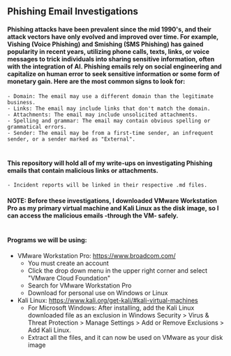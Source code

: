 ## Phishing Email Investigations

#### Phishing attacks have been prevalent since the mid 1990's, and their attack vectors have only evolved and improved over time. For example, Vishing (Voice Phishing) and Smishing (SMS Phishing) has gained popularity in recent years, utilizing phone calls, texts, links, or voice messages to trick individuals into sharing sensitive information, often with the integration of AI. Phishing emails rely on social engineering and capitalize on human error to seek sensitive information or some form of monetary gain. Here are the most common signs to look for:
    - Domain: The email may use a different domain than the legitimate business. 
    - Links: The email may include links that don't match the domain. 
    - Attachments: The email may include unsolicited attachments. 
    - Spelling and grammar: The email may contain obvious spelling or grammatical errors. 
    - Sender: The email may be from a first-time sender, an infrequent sender, or a sender marked as "External".
#
#### This repository will hold all of my write-ups on investigating Phishing emails that contain malicious links or attachments.
    - Incident reports will be linked in their respective .md files.

#### NOTE: Before these investigations, I downloaded VMware Workstation Pro as my primary virtual machine and Kali Linux as the disk image, so I can access the malicious emails -through the VM- safely.
#
#### Programs we will be using: 
- VMware Workstation Pro: https://www.broadcom.com/
  - You must create an account
  - Click the drop down menu in the upper right corner and select "VMware Cloud Foundation"
  - Search for VMware Workstation Pro
  - Download for personal use on Windows or Linux
- Kali Linux: https://www.kali.org/get-kali/#kali-virtual-machines
  - For Microsoft Windows: After installing, add the Kali Linux downloaded file as an exclusion in Windows Security > Virus & Threat Protection > Manage Settings > Add or Remove Exclusions > Add Kali Linux.
  - Extract all the files, and it can now be used on VMware as your disk image
